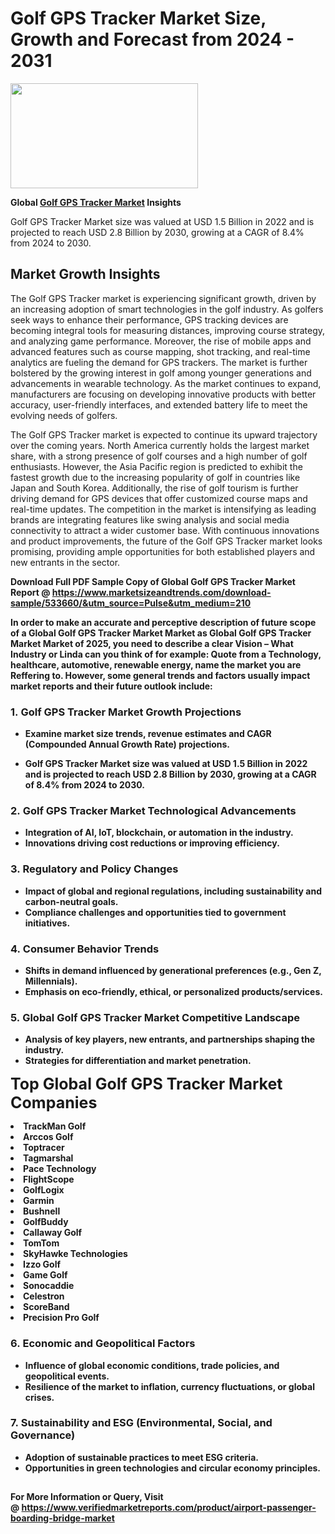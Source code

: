 <H1>Golf GPS Tracker Market Size, Growth and Forecast from 2024 - 2031</H1><img class="aligncenter size-medium wp-image-584254" src="https://thirdeyenews.in/wp-content/uploads/2024/09/Global-Market-Research-300x168.jpeg" alt="" width="300" height="168" /><p><strong>Global&nbsp;<a href="https://www.marketsizeandtrends.com/download-sample/533660/&amp;utm_source=Pulse&amp;utm_medium=210">Golf GPS Tracker Market</a> Insights</strong></p><p>Golf GPS Tracker Market size was valued at USD 1.5 Billion in 2022 and is projected to reach USD 2.8 Billion by 2030, growing at a CAGR of 8.4% from 2024 to 2030.</p><p><h2>Market Growth Insights</h2> <p>The Golf GPS Tracker market is experiencing significant growth, driven by an increasing adoption of smart technologies in the golf industry. As golfers seek ways to enhance their performance, GPS tracking devices are becoming integral tools for measuring distances, improving course strategy, and analyzing game performance. Moreover, the rise of mobile apps and advanced features such as course mapping, shot tracking, and real-time analytics are fueling the demand for GPS trackers. The market is further bolstered by the growing interest in golf among younger generations and advancements in wearable technology. As the market continues to expand, manufacturers are focusing on developing innovative products with better accuracy, user-friendly interfaces, and extended battery life to meet the evolving needs of golfers.</p> <p><strong></strong></p> <p>The Golf GPS Tracker market is expected to continue its upward trajectory over the coming years. North America currently holds the largest market share, with a strong presence of golf courses and a high number of golf enthusiasts. However, the Asia Pacific region is predicted to exhibit the fastest growth due to the increasing popularity of golf in countries like Japan and South Korea. Additionally, the rise of golf tourism is further driving demand for GPS devices that offer customized course maps and real-time updates. The competition in the market is intensifying as leading brands are integrating features like swing analysis and social media connectivity to attract a wider customer base. With continuous innovations and product improvements, the future of the Golf GPS Tracker market looks promising, providing ample opportunities for both established players and new entrants in the sector.</p> <p><strong></p><p><span class=""><strong>Download Full PDF Sample Copy of Global Golf GPS Tracker Market Report</strong> @ <a href="https://www.marketsizeandtrends.com/download-sample/533660/&amp;utm_source=Pulse&amp;utm_medium=210" target="_blank">https://www.marketsizeandtrends.com/download-sample/533660/&amp;utm_source=Pulse&amp;utm_medium=210</a></span></p><p>In order to make an accurate and perceptive description of future scope of a Global&nbsp;Golf GPS Tracker Market Market as Global&nbsp;Golf GPS Tracker Market Market of 2025, you need to describe a clear Vision &ndash; What Industry or Linda can you think of for example: Quote from a Technology, healthcare, automotive, renewable energy, name the market you are Reffering to. However, some general trends and factors usually impact market reports and their future outlook include:</p><h3>1.&nbsp;<strong>Golf GPS Tracker Market Growth Projections</strong></h3><ul><li>Examine market size trends, revenue estimates and CAGR (Compounded Annual Growth Rate) projections.</li><li><p>Golf GPS Tracker Market size was valued at USD 1.5 Billion in 2022 and is projected to reach USD 2.8 Billion by 2030, growing at a CAGR of 8.4% from 2024 to 2030.</p></li></ul><h3>2.&nbsp;<strong>Golf GPS Tracker Market Technological Advancements</strong></h3><ul><li>Integration of AI, IoT, blockchain, or automation in the industry.</li><li>Innovations driving cost reductions or improving efficiency.</li></ul><h3>3.&nbsp;<strong>Regulatory and Policy Changes</strong></h3><ul><li>Impact of global and regional regulations, including sustainability and carbon-neutral goals.</li><li>Compliance challenges and opportunities tied to government initiatives.</li></ul><h3>4.&nbsp;<strong>Consumer Behavior Trends</strong></h3><ul><li>Shifts in demand influenced by generational preferences (e.g., Gen Z, Millennials).</li><li>Emphasis on eco-friendly, ethical, or personalized products/services.</li></ul><h3>5.&nbsp;<strong>Global Golf GPS Tracker Market Competitive Landscape</strong></h3><ul><li>Analysis of key players, new entrants, and partnerships shaping the industry.</li><li>Strategies for differentiation and market penetration.</li></ul><p data-pm-slice="1 1 []"><span style="color: inherit; font-family: inherit; font-size: 25px;">Top Global Golf GPS Tracker Market Companies</span></p><div class="" data-test-id=""><p><li>TrackMan Golf</li><li> Arccos Golf</li><li> Toptracer</li><li> Tagmarshal</li><li> Pace Technology</li><li> FlightScope</li><li> GolfLogix</li><li> Garmin</li><li> Bushnell</li><li> GolfBuddy</li><li> Callaway Golf</li><li> TomTom</li><li> SkyHawke Technologies</li><li> Izzo Golf</li><li> Game Golf</li><li> Sonocaddie</li><li> Celestron</li><li> ScoreBand</li><li> Precision Pro Golf</li></p></div><h3>6.&nbsp;<strong>Economic and Geopolitical Factors</strong></h3><ul><li>Influence of global economic conditions, trade policies, and geopolitical events.</li><li>Resilience of the market to inflation, currency fluctuations, or global crises.</li></ul><h3>7.&nbsp;<strong>Sustainability and ESG (Environmental, Social, and Governance)</strong></h3><ul><li>Adoption of sustainable practices to meet ESG criteria.</li><li>Opportunities in green technologies and circular economy principles.</li></ul><h2><strong style="font-size: 14px;">For More Information or Query, Visit @&nbsp;</strong><a style="background-color: #ffffff; font-size: 14px;" href="https://www.marketsizeandtrends.com/report/golf-gps-tracker-market/" target="_blank">https://www.verifiedmarketreports.com/product/airport-passenger-boarding-bridge-market</a></h2>
